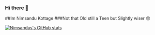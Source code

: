 ### Hi there 👋
##Im Nimsandu Kottage
###Not that Old still a Teen but Slightly wiser 🙃

[![Nimsandus's GitHub stats](https://github-readme-stats.vercel.app/api?username=nimsandua&show_icons=true&theme=cobalt&bg_color=DEG,blue,green,yellow,orange,red)](https://github.com/anuraghazra/github-readme-stats)

<!--
**nimsandu/nimsandu** is a ✨ _special_ ✨ repository because its `README.md` (this file) appears on your GitHub profile.

Here are some ideas to get you started:

- 🔭 I’m currently working on ...
- 🌱 I’m currently learning ...
- 👯 I’m looking to collaborate on ...
- 🤔 I’m looking for help with ...
- 💬 Ask me about ...
- 📫 How to reach me: ...
- 😄 Pronouns: ...
- ⚡ Fun fact: ...
-->
